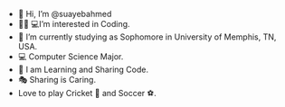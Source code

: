 - 👋 Hi, I’m @suayebahmed
- 👨🏻‍ 💻I’m interested in Coding.
- 🌱 I’m currently studying as Sophomore in University of Memphis, TN, USA.
- 💻 Computer Science Major.
- 📝 I am Learning and Sharing Code.
- 🎭 Sharing is Caring. 
- Love to play Cricket 🏏 and Soccer ⚽️.
